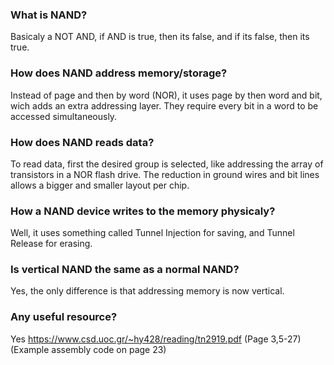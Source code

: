 ### What is NAND?
Basicaly a NOT AND, if AND is true, then its false, and if its false, then its true.

### How does NAND address memory/storage?
Instead of page and then by word (NOR), it uses page by then word and bit, wich adds an extra addressing layer.
They require every bit in a word to be accessed simultaneously.

### How does NAND reads data?
To read data, first the desired group is selected, like addressing the array of transistors in a NOR flash drive.
The reduction in ground wires and bit lines allows a bigger and smaller layout per chip.

### How a NAND device writes to the memory physicaly?
Well, it uses something called Tunnel Injection for saving, and Tunnel Release for erasing.

### Is vertical NAND the same as a normal NAND?
Yes, the only difference is that addressing memory is now vertical.

### Any useful resource?
Yes
https://www.csd.uoc.gr/~hy428/reading/tn2919.pdf (Page 3,5-27) (Example assembly code on page 23)
